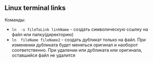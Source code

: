 ## Linux terminal links

Команды:
- `ln  -s fileToLink linkName` - создать символическую ссылку на файл или папку(директорию)
- `ln  fileName fileName2` - создать дубликат только на файл. При изменении дубликата будет меняться оригинал и наоборот соответственно. При удалении или дубликата или оригинала, оставшийся файл не удалится
